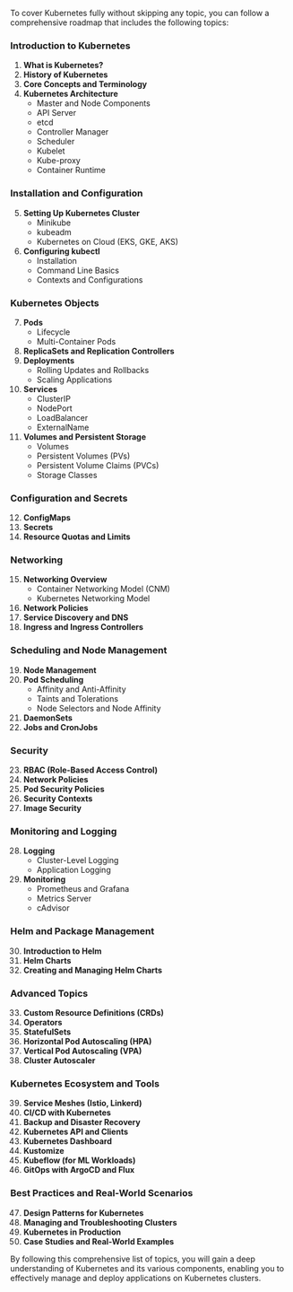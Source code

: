 To cover Kubernetes fully without skipping any topic, you can follow a comprehensive roadmap that includes the following topics:

### Introduction to Kubernetes
1. **What is Kubernetes?**
2. **History of Kubernetes**
3. **Core Concepts and Terminology**
4. **Kubernetes Architecture**
   - Master and Node Components
   - API Server
   - etcd
   - Controller Manager
   - Scheduler
   - Kubelet
   - Kube-proxy
   - Container Runtime

### Installation and Configuration
5. **Setting Up Kubernetes Cluster**
   - Minikube
   - kubeadm
   - Kubernetes on Cloud (EKS, GKE, AKS)
6. **Configuring kubectl**
   - Installation
   - Command Line Basics
   - Contexts and Configurations

### Kubernetes Objects
7. **Pods**
   - Lifecycle
   - Multi-Container Pods
8. **ReplicaSets and Replication Controllers**
9. **Deployments**
   - Rolling Updates and Rollbacks
   - Scaling Applications
10. **Services**
    - ClusterIP
    - NodePort
    - LoadBalancer
    - ExternalName
11. **Volumes and Persistent Storage**
    - Volumes
    - Persistent Volumes (PVs)
    - Persistent Volume Claims (PVCs)
    - Storage Classes

### Configuration and Secrets
12. **ConfigMaps**
13. **Secrets**
14. **Resource Quotas and Limits**

### Networking
15. **Networking Overview**
    - Container Networking Model (CNM)
    - Kubernetes Networking Model
16. **Network Policies**
17. **Service Discovery and DNS**
18. **Ingress and Ingress Controllers**

### Scheduling and Node Management
19. **Node Management**
20. **Pod Scheduling**
    - Affinity and Anti-Affinity
    - Taints and Tolerations
    - Node Selectors and Node Affinity
21. **DaemonSets**
22. **Jobs and CronJobs**

### Security
23. **RBAC (Role-Based Access Control)**
24. **Network Policies**
25. **Pod Security Policies**
26. **Security Contexts**
27. **Image Security**

### Monitoring and Logging
28. **Logging**
    - Cluster-Level Logging
    - Application Logging
29. **Monitoring**
    - Prometheus and Grafana
    - Metrics Server
    - cAdvisor

### Helm and Package Management
30. **Introduction to Helm**
31. **Helm Charts**
32. **Creating and Managing Helm Charts**

### Advanced Topics
33. **Custom Resource Definitions (CRDs)**
34. **Operators**
35. **StatefulSets**
36. **Horizontal Pod Autoscaling (HPA)**
37. **Vertical Pod Autoscaling (VPA)**
38. **Cluster Autoscaler**

### Kubernetes Ecosystem and Tools
39. **Service Meshes (Istio, Linkerd)**
40. **CI/CD with Kubernetes**
41. **Backup and Disaster Recovery**
42. **Kubernetes API and Clients**
43. **Kubernetes Dashboard**
44. **Kustomize**
45. **Kubeflow (for ML Workloads)**
46. **GitOps with ArgoCD and Flux**

### Best Practices and Real-World Scenarios
47. **Design Patterns for Kubernetes**
48. **Managing and Troubleshooting Clusters**
49. **Kubernetes in Production**
50. **Case Studies and Real-World Examples**

By following this comprehensive list of topics, you will gain a deep understanding of Kubernetes and its various components, enabling you to effectively manage and deploy applications on Kubernetes clusters.
